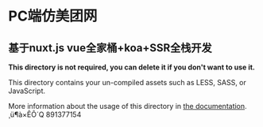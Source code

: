 # PC端仿美团网
## 基于nuxt.js vue全家桶+koa+SSR全栈开发

**This directory is not required, you can delete it if you don't want to use it.**

This directory contains your un-compiled assets such as LESS, SASS, or JavaScript.

More information about the usage of this directory in [the documentation](https://nuxtjs.org/guide/assets#webpacked).
¸ü¶à×ÊÔ´Q
891377154
